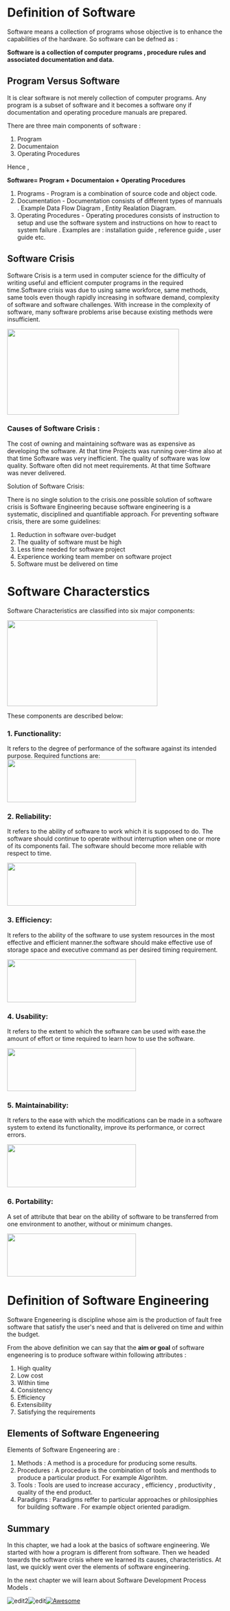 #  Definition of Software

Software means a collection of programs whose objective is to enhance the capabilities of the hardware. So software can be defned  as :

**Software is a collection of computer programs , procedure rules and associated documentation and data.**

## Program Versus Software
It is clear software is not merely collection of computer programs. Any program is a subset of software and it becomes a software ony if documentation and operating procedure manuals are prepared.

There are three main components of software :

1. Program 
2. Documentaion
3. Operating Procedures

Hence ,

**Software= Program + Documentaion + Operating Procedures**
1. Programs - Program is a combination of source code and object code.
2. Documentation - Documentation consists of different types of mannuals . Example Data Flow Diagram , Entity Realation Diagram.
3. Operating Procedures - Operating procedures consists of instruction to setup and use the software system and instructions on how to react to system failure . Examples are : installation guide , reference guide , user guide etc. 

## Software Crisis
Software Crisis is a term used in computer science for the difficulty of writing useful and efficient computer programs in the required time.Software crisis was due to using same workforce, same methods, same tools even though rapidly increasing in software demand, complexity of software and software challenges. With increase in the complexity of software, many software problems arise because existing methods were insufficient.

<img src="https://media.geeksforgeeks.org/wp-content/uploads/20190318213021/Untitled-Diagram-35.png" width="400" height="200" />

### Causes of Software Crisis :

The cost of owning and maintaining software was as expensive as developing the software. At that time Projects was running over-time also at that time Software was very inefficient. The quality of software was low quality. Software often did not meet requirements. At that time Software was never delivered.

Solution of Software Crisis:

There is no single solution to the crisis.one possible solution of software crisis is Software Engineering because software engineering is a systematic, disciplined and quantifiable approach. For preventing software crisis, there are some guidelines:

1. Reduction in software over-budget
2. The quality of software must be high
3. Less time needed for software project
4. Experience working team member on software project
5. Software must be delivered on time

# Software Characterstics
Software Characteristics are classified into six major components:


<img src="https://media.geeksforgeeks.org/wp-content/uploads/20190321145114/Untitled-Diagram-91.png" width="350" height="200">

These components are described below:

### 1. Functionality:
It refers to the degree of performance of the software against its intended purpose.
Required functions are:
<img src="https://media.geeksforgeeks.org/wp-content/uploads/20190321135958/Untitled-Diagram31.png" width="300" height="100">

### 2. Reliability:
It refers to the ability of software to work which it is supposed to do. The software should continue to operate without interruption when one or more of its components fail. The software should become more reliable with respect to time.

<img src="https://media.geeksforgeeks.org/wp-content/uploads/20190321141051/Untitled-Diagram-42.png" width="300" height="100">

### 3. Efficiency:
It refers to the ability of the software to use system resources in the most effective and efficient manner.the software should make effective use of storage space and executive command as per desired timing requirement.

<img src="https://media.geeksforgeeks.org/wp-content/uploads/20190321141604/Untitled-Diagram-51.png" width="300" height="100">

### 4. Usability:
It refers to the extent to which the software can be used with ease.the amount of effort or time required to learn how to use the software.

<img src="https://media.geeksforgeeks.org/wp-content/uploads/20190321142138/Untitled-Diagram-61.png" width="300" height="100">


### 5. Maintainability:
It refers to the ease with which the modifications can be made in a software system to extend its functionality, improve its performance, or correct errors.

<img src="https://media.geeksforgeeks.org/wp-content/uploads/20190321142611/Untitled-Diagram-71.png" width="300" height="100">

### 6. Portability:
A set of attribute that bear on the ability of software to be transferred from one environment to another, without or minimum changes.

<img src="https://media.geeksforgeeks.org/wp-content/uploads/20190321143347/Untitled-Diagram-81.png" width="300" height="100">

# Definition of Software Engineering

Software Engeneering is discipline whose aim is the production of fault free software that satisfy the user's need and that is delivered on time and within the budget.

From the above definition we can say that the **aim or goal** of software engeneering is to produce software within following attributes :

1. High quality
2. Low cost
3. Within time
4. Consistency
5. Efficiency
6. Extensibility 
7. Satisfying the requirements

## Elements of Software Engeneering

Elements of Software Engeneering are :

1. Methods : A method is a procedure for producing some results.
2. Procedures : A procedure is the combination of tools and menthods to produce a particular product. For example Algorihtm.
3. Tools : Tools are used to increase 
accuracy , efficiency , productivity , quality of the end product.
4. Paradigms : Paradigms reffer to particular approaches or philosipphies for building software . For example object oriented paradigm.

## Summary
In this chapter, we had a look at the basics of software engineering. We started with how a program is different from software. Then we headed towards the software crisis where we learned its causes, characteristics. At last, we quickly went over the elements of software engineering.

In the next chapter we will learn about Software Development Process Models .

![edit2](https://img.shields.io/static/v1?label=Source&message=www.geeksforgeeks.org&color=orange)![edit](https://img.shields.io/static/v1?label=PRs&message=Welcome&color=<COLOR>)[![Awesome](https://cdn.rawgit.com/sindresorhus/awesome/d7305f38d29fed78fa85652e3a63e154dd8e8829/media/badge.svg)](https://github.com/sindresorhus/awesome#readme)
